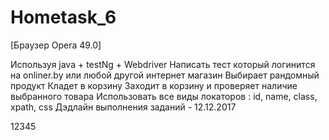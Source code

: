 # Hometask_6

[Браузер Opera 49.0]

Используя java + testNg + Webdriver
Написать тест который логинится на onliner.by  или любой другой интернет магазин
Выбирает рандомный продукт
Кладет в корзину
Заходит в корзину и проверяет наличие выбранного товара
Использовать все виды локаторов : id, name, class, xpath, css
Дэдлайн выполнения заданий - 12.12.2017


12345
